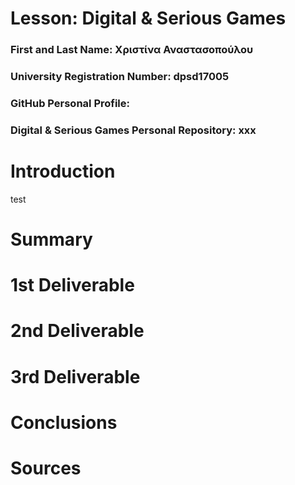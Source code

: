 # Lesson: Digital & Serious Games

### First and Last Name:  Χριστίνα Αναστασοπούλου
### University Registration Number: dpsd17005
### GitHub Personal Profile:  
### Digital & Serious Games Personal Repository: xxx

# Introduction

test

# Summary


# 1st Deliverable


# 2nd Deliverable


# 3rd Deliverable 


# Conclusions


# Sources
